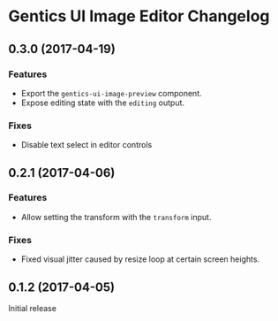 # Gentics UI Image Editor Changelog

## 0.3.0 (2017-04-19)

### Features

* Export the `gentics-ui-image-preview` component.
* Expose editing state with the `editing` output.

### Fixes

* Disable text select in editor controls

## 0.2.1 (2017-04-06)

### Features

* Allow setting the transform with the `transform` input.

### Fixes

* Fixed visual jitter caused by resize loop at certain screen heights.

## 0.1.2 (2017-04-05)

Initial release
